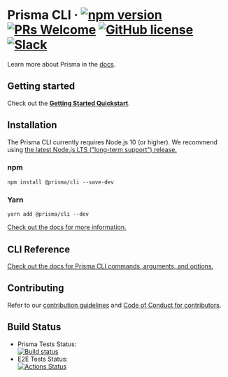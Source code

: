 # Prisma CLI &middot; [![npm version](https://img.shields.io/npm/v/@prisma/client.svg?style=flat)](https://www.npmjs.com/package/@prisma/client) [![PRs Welcome](https://img.shields.io/badge/PRs-welcome-brightgreen.svg)](https://github.com/prisma/prisma/blob/master/CONTRIBUTING.md) [![GitHub license](https://img.shields.io/badge/license-Apache%202-blue)](https://github.com/prisma/prisma/blob/master/LICENSE) [![Slack](https://img.shields.io/badge/chat-on%20slack-blue.svg)](https://slack.prisma.io/)

Learn more about Prisma in the [docs](https://www.prisma.io/docs/).

## Getting started

Check out the [**Getting Started Quickstart**](https://www.prisma.io/docs/getting-started/quickstart).

## Installation

The Prisma CLI currently requires Node.js 10 (or higher).
We recommend using [the latest Node.js LTS ("long-term support") release.](https://nodejs.org/en/about/releases/)

### npm

```
npm install @prisma/cli --save-dev
```

### Yarn

```
yarn add @prisma/cli --dev
```

[Check out the docs for more information.](https://www.prisma.io/docs/reference/tools-and-interfaces/prisma-cli/installation)

## CLI Reference

[Check out the docs for Prisma CLI commands, arguments, and options.](https://www.prisma.io/docs/reference/tools-and-interfaces/prisma-cli/command-reference)

## Contributing

Refer to our [contribution guidelines](https://github.com/prisma/prisma/blob/master/CONTRIBUTING.md) and [Code of Conduct for contributors](https://github.com/prisma/prisma/blob/master/CODE_OF_CONDUCT.md).

## Build Status

- Prisma Tests Status:  
  [![Build status](https://badge.buildkite.com/590e1981074b70961362481ad8319a831b44a38c5d468d6408.svg?branch=master)](https://buildkite.com/prisma/prisma2-test)
- E2E Tests Status:  
  [![Actions Status](https://github.com/prisma/prisma2-e2e-tests/workflows/test/badge.svg)](https://github.com/prisma/prisma2-e2e-tests/actions)
